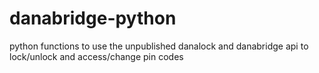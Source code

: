 # danabridge-python
python functions to use the unpublished danalock and danabridge api to lock/unlock and access/change pin codes
